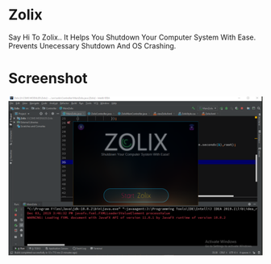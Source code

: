 # Zolix
Say Hi To Zolix.. It Helps You Shutdown Your Computer System With Ease. Prevents Unecessary Shutdown And OS Crashing.

# Screenshot
![uiupdate](screenshot/update.PNG)
